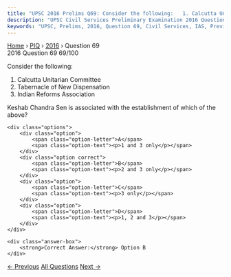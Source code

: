 ```yaml
---
title: "UPSC 2016 Prelims Q69: Consider the following:   1. Calcutta Unitarian Committee..."
description: "UPSC Civil Services Preliminary Examination 2016 Question 69 with options and answer"
keywords: "UPSC, Prelims, 2016, Question 69, Civil Services, IAS, Previous Year Questions"
---
```


<nav class="breadcrumb">
    <a href="../../">Home</a>
    <span>›</span>
    <a href="../">PIQ</a>
    <span>›</span>
    <a href="./">2016</a>
    <span>›</span>
    <span>Question 69</span>
</nav>

<div class="question-header">
    <div class="question-meta">
        <span class="year-badge">2016</span>
        <span class="question-number">Question 69</span>
        <span class="progress">69/100</span>
    </div>
    <div class="progress-bar">
        <div class="progress-fill" style="width: 69.0%"></div>
    </div>
</div>

<div class="question-content">
    <div class="question-text">
        <p>Consider the following:</p>
<ol>
<li>Calcutta Unitarian Committee</li>
<li>Tabernacle of New Dispensation </li>
<li>Indian Reforms Association</li>
</ol>
<p>Keshab Chandra Sen is associated with the establishment of which of the above?</p>
    </div>
    
    <div class="options">
        <div class="option">
            <span class="option-letter">A</span>
            <span class="option-text"><p>1 and 3 only</p></span>
        </div>
        <div class="option correct">
            <span class="option-letter">B</span>
            <span class="option-text"><p>2 and 3 only</p></span>
        </div>
        <div class="option">
            <span class="option-letter">C</span>
            <span class="option-text"><p>3 only</p></span>
        </div>
        <div class="option">
            <span class="option-letter">D</span>
            <span class="option-text"><p>1, 2 and 3</p></span>
        </div>
    </div>

    <div class="answer-box">
        <strong>Correct Answer:</strong> Option B
    </div>
</div>

<div class="question-nav">
    <a href="../q068-gadgil-committee-report-and-kasturirangan-committe/" class="nav-btn prev">← Previous</a>
    <a href="../" class="nav-btn center">All Questions</a>
    <a href="../q070-which-of-the-following-is-not-a-member-of-gulf-coo/" class="nav-btn next">Next →</a>
</div>
